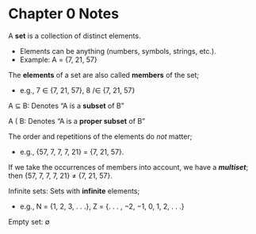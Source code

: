 # Chapter 0 Notes

A **set** is a collection of distinct elements.
 - Elements can be anything (numbers, symbols, strings, etc.).
 - Example: A = {7, 21, 57}

The **elements** of a set are also called **members** of the set;
- e.g., 7 ∈ {7, 21, 57}, 8 /∈ {7, 21, 57}

A ⊆ B: Denotes “A is a **subset** of B”

A ( B: Denotes “A is a **proper subset** of B”

The order and repetitions of the elements do *not* matter;
- e.g., {57, 7, 7, 7, 21} = {7, 21, 57}.

If we take the occurrences of members into account, we have a ***multiset***;
then {57, 7, 7, 7, 21} ≠ {7, 21, 57}.

Infinite sets: Sets with **infinite** elements;
- e.g., N = {1, 2, 3, . . .}, Z = {. . . , −2, −1, 0, 1, 2, . . .}

Empty set: ∅
